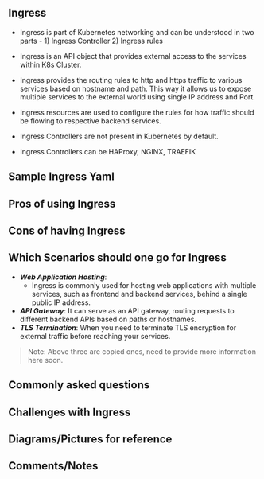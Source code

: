 ## Ingress
 - Ingress is part of Kubernetes networking and can be understood in two parts - 1) Ingress Controller 2) Ingress rules
 - Ingress is an API object that provides external access to the services within K8s Cluster.
 - Ingress provides the routing rules to http and https traffic to various services based on hostname and path.
   This way it allows us to expose multiple services to the external world using single IP address and Port.
 - Ingress resources are used to configure the rules for how traffic should be flowing to respective backend services.

 - Ingress Controllers are not present in Kubernetes by default.
 - Ingress Controllers can be HAProxy, NGINX, TRAEFIK


## Sample Ingress Yaml

## Pros of using Ingress

## Cons of having Ingress

## Which Scenarios should one go for Ingress
 - **_Web Application Hosting_**:
   * Ingress is commonly used for hosting web applications with multiple services, such as frontend and backend services, behind a single public IP address.
 - **_API Gateway_**: It can serve as an API gateway, routing requests to different backend APIs based on paths or hostnames.
 - **_TLS Termination_**: When you need to terminate TLS encryption for external traffic before reaching your services.
> Note: Above three are copied ones, need to provide more information here soon.

## Commonly asked questions

## Challenges with Ingress

## Diagrams/Pictures for reference

## Comments/Notes
